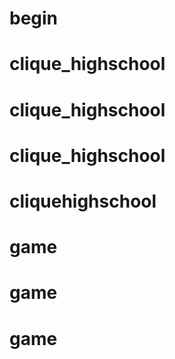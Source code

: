 # begin
# clique_highschool
# clique_highschool
# clique_highschool
# cliquehighschool
# game
# game
# game
